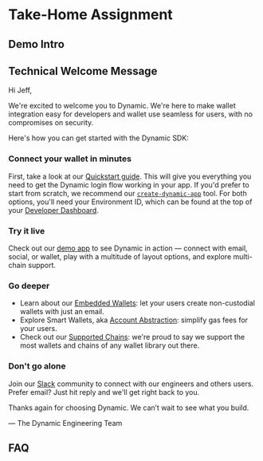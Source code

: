 
# Take-Home Assignment

## Demo Intro

## Technical Welcome Message

Hi Jeff,

We're excited to welcome you to Dynamic. We're here to make wallet integration easy for developers and wallet use seamless for users, with no compromises on security.

Here's how you can get started with the Dynamic SDK:

### Connect your wallet in minutes

First, take a look at our [Quickstart guide](https://www.dynamic.xyz/docs/quickstart). This will give you everything you need to get the Dynamic login flow working in your app. If you'd prefer to start from scratch, we recommend our [`create-dynamic-app`](https://www.dynamic.xyz/docs/example-apps#create-dynamic-app) tool. For both options, you'll need your Environment ID, which can be found at the top of your [Developer Dashboard](https://app.dynamic.xyz/dashboard/).

### Try it live

Check out our [demo app](https://demo.dynamic.xyz/)  to see Dynamic in action — connect with email, social, or wallet, play with a multitude of layout options, and explore multi-chain support.  

### Go deeper

- Learn about our [Embedded Wallets](https://www.dynamic.xyz/docs/wallets/embedded-wallets/mpc/overview): let your users create non-custodial wallets with just an email.
- Explore Smart Wallets, aka [Account Abstraction](https://www.dynamic.xyz/docs/smart-wallets/add-smart-wallets): simplify gas fees for your users.
- Check out our [Supported Chains](https://www.dynamic.xyz/docs/chains/enabling-chains): we're proud to say we support the most wallets and chains of any wallet library out there.

### Don't go alone

Join our [Slack](https://www.dynamic.xyz/slack) community to connect with our engineers and others users. Prefer email? Just hit reply and we'll get right back to you.

Thanks again for choosing Dynamic. We can’t wait to see what you build.

— The Dynamic Engineering Team

## FAQ
